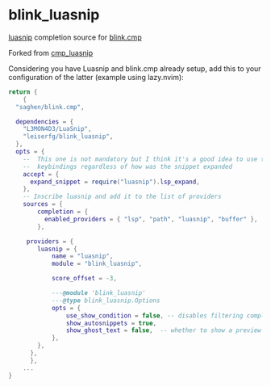 # blink_luasnip

[luasnip](https://github.com/L3MON4D3/LuaSnip) completion source for [blink.cmp](https://github.com/Saghen/blink.cmp)

Forked from [cmp_luasnip](https://github.com/saadparwaiz1/cmp_luasnip)

Considering you have Luasnip and blink.cmp already setup, add this to your configuration of the latter (example using lazy.nvim):
```lua
return {
    {
  "saghen/blink.cmp",

  dependencies = {
    "L3MON4D3/LuaSnip",
    "leiserfg/blink_luasnip",
  },
  opts = {
    --  This one is not mandatory but I think it's a good idea to use the same snippet provider so you use the same 
    --  keybindings regardless of how was the snippet expanded
    accept = {
      expand_snippet = require("luasnip").lsp_expand,
    },
    -- Inscribe luasnip and add it to the list of providers
    sources = {
        completion = {
          enabled_providers = { "lsp", "path", "luasnip", "buffer" },
        },

     providers = {
        luasnip = {
            name = "luasnip",
            module = "blink_luasnip",

            score_offset = -3,

            ---@module 'blink_luasnip'
            ---@type blink_luasnip.Options
            opts = {
                use_show_condition = false, -- disables filtering completion candidates
                show_autosnippets = true, 
                show_ghost_text = false,  -- whether to show a preview of the selected snippet (experimental)
            },
        },
      },
      },
    ...
}
```
